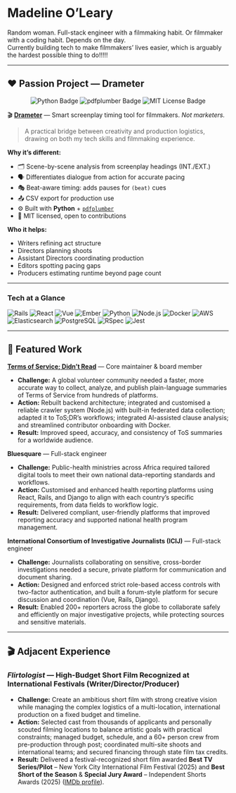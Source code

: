 # Madeline O’Leary

Random woman. Full-stack engineer with a filmmaking habit. Or filmmaker with a coding habit. Depends on the day.  
Currently building tech to make filmmakers’ lives easier, which is arguably the hardest possible thing to do!!!!!

---

## ❤️ Passion Project — Drameter

<p align="center">
  <img src="https://img.shields.io/badge/Python-3776AB?logo=python&logoColor=white" alt="Python Badge">
  <img src="https://img.shields.io/badge/pdfplumber-parse%20PDFs-blue" alt="pdfplumber Badge">
  <img src="https://img.shields.io/badge/Open%20Source-MIT-green" alt="MIT License Badge">
</p>

🎬 **[Drameter](https://github.com/madoleary/drameter)** — Smart screenplay timing tool for filmmakers. *Not marketers.*

> A practical bridge between creativity and production logistics, drawing on both my tech skills and filmmaking experience.

**Why it’s different:**  
- 🗂️ Scene-by-scene analysis from screenplay headings (INT./EXT.)  
- 🗣️ Differentiates dialogue from action for accurate pacing  
- 🎭 Beat-aware timing: adds pauses for `(beat)` cues  
- 📤 CSV export for production use  
- ⚙️ Built with **Python** + [`pdfplumber`](https://pypi.org/project/pdfplumber/)  
- 🪪 MIT licensed, open to contributions

**Who it helps:**  
- Writers refining act structure  
- Directors planning shoots  
- Assistant Directors coordinating production  
- Editors spotting pacing gaps  
- Producers estimating runtime beyond page count  

---

### Tech at a Glance
![Rails](https://img.shields.io/badge/Ruby_on_Rails-CC0000?logo=rubyonrails&logoColor=white)
![React](https://img.shields.io/badge/React-20232A?logo=react&logoColor=white)
![Vue](https://img.shields.io/badge/Vue.js-35495E?logo=vuedotjs&logoColor=white)
![Ember](https://img.shields.io/badge/Ember.js-E04E39?logo=ember&logoColor=white)
![Python](https://img.shields.io/badge/Python-3776AB?logo=python&logoColor=white)
![Node.js](https://img.shields.io/badge/Node.js-339933?logo=node.js&logoColor=white)
![Docker](https://img.shields.io/badge/Docker-2496ED?logo=docker&logoColor=white)
![AWS](https://img.shields.io/badge/AWS-232F3E?logo=amazon-aws&logoColor=white)
![Elasticsearch](https://img.shields.io/badge/Elasticsearch-005571?logo=elasticsearch&logoColor=white)
![PostgreSQL](https://img.shields.io/badge/PostgreSQL-4169E1?logo=postgresql&logoColor=white)
![RSpec](https://img.shields.io/badge/RSpec-CC342D?logo=ruby&logoColor=white)
![Jest](https://img.shields.io/badge/Jest-C21325?logo=jest&logoColor=white)

---

## 🚀 Featured Work

**[Terms of Service; Didn’t Read](https://tosdr.org/)** — Core maintainer & board member  
- **Challenge:** A global volunteer community needed a faster, more accurate way to collect, analyze, and publish plain-language summaries of Terms of Service from hundreds of platforms.  
- **Action:** Rebuilt backend architecture; integrated and customised a reliable crawler system (Node.js) with built-in federated data collection; adapted it to ToS;DR’s workflows; integrated AI-assisted clause analysis; and streamlined contributor onboarding with Docker.  
- **Result:** Improved speed, accuracy, and consistency of ToS summaries for a worldwide audience.

**Bluesquare** — Full-stack engineer  
- **Challenge:** Public-health ministries across Africa required tailored digital tools to meet their own national data-reporting standards and workflows.  
- **Action:** Customised and enhanced health reporting platforms using React, Rails, and Django to align with each country’s specific requirements, from data fields to workflow logic.  
- **Result:** Delivered compliant, user-friendly platforms that improved reporting accuracy and supported national health program management.

**International Consortium of Investigative Journalists (ICIJ)** — Full-stack engineer  
- **Challenge:** Journalists collaborating on sensitive, cross-border investigations needed a secure, private platform for communication and document sharing.  
- **Action:** Designed and enforced strict role-based access controls with two-factor authentication, and built a forum-style platform for secure discussion and coordination (Vue, Rails, Django).  
- **Result:** Enabled 200+ reporters across the globe to collaborate safely and efficiently on major investigative projects, while protecting sources and sensitive materials.

---

## 🎬 Adjacent Experience  

### *Flirtologist* — High-Budget Short Film Recognized at International Festivals (Writer/Director/Producer)  
- **Challenge:** Create an ambitious short film with strong creative vision while managing the complex logistics of a multi-location, international production on a fixed budget and timeline.
- **Action:** Selected cast from thousands of applicants and personally scouted filming locations to balance artistic goals with practical constraints; managed budget, schedule, and a 60+ person crew from pre-production through post; coordinated multi-site shoots and international teams; and secured financing through state film tax credits.  
- **Result:** Delivered a festival-recognized short film awarded **Best TV Series/Pilot** – New York City International Film Festival (2025) and **Best Short of the Season** & **Special Jury Award** – Independent Shorts Awards (2025) ([IMDb profile](https://www.imdb.com/name/nm15372350/awards/?ref_=nm_awd)).

